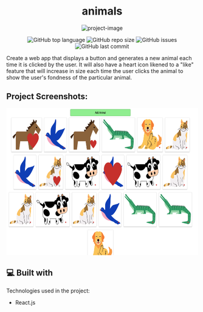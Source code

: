 <h1 align="center" id="title">animals</h1>

<p align="center"><img src="https://socialify.git.ci/Spawn9986/animals/image?language=1&amp;name=1&amp;owner=1&amp;theme=Light" alt="project-image"></p>

<p align="center">
<img alt="GitHub top language" src="https://img.shields.io/github/languages/top/Spawn9986/animals?logo=GitHub&style=flat-square"> <img alt="GitHub repo size" src="https://img.shields.io/github/repo-size/Spawn9986/animals?logo=Github&style=flat-square"> <img alt="GitHub issues" src="https://img.shields.io/github/issues/Spawn9986/animals?logo=GitHub&style=flat-square"> <img alt="GitHub last commit" src="https://img.shields.io/github/last-commit/Spawn9986/animals?logo=GitHub&style=flat-square">
</p>

<p id="description">Create a web app that displays a button and generates a new animal each time it is clicked by the user. It will also have a heart icon likened to a "like" feature that will increase in size each time the user clicks the animal to show the user's fondness of the particular animal.</p>

<h2>Project Screenshots:</h2>

<p align="center">
<img src="https://github.com/Spawn9986/animals/blob/main/src/images/animalFinal.png" alt="project-screenshot" width="724" height="387/">
</p>

  
  
<h2>💻 Built with</h2>

Technologies used in the project:

*   React.js

